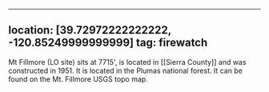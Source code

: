
---
location: [39.72972222222222, -120.85249999999999]
tag: firewatch
---

Mt Fillmore (LO site) sits at 7715', is located in [[Sierra County]] and was constructed in 1951. It is located in the Plumas national forest. It can be found on the Mt. Fillmore USGS topo map.
